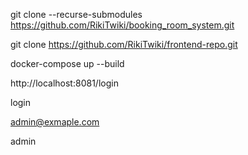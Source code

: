 git clone --recurse-submodules https://github.com/RikiTwiki/booking_room_system.git

git clone https://github.com/RikiTwiki/frontend-repo.git

docker-compose up --build

http://localhost:8081/login

login

admin@exmaple.com

admin
